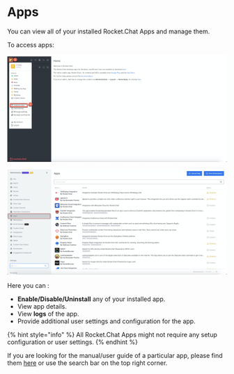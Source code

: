 # Apps

You can view all of your installed Rocket.Chat Apps and manage them.

To access apps:

![](<../../../.gitbook/assets/image (394).png>)

![](<../../../.gitbook/assets/image (395).png>)

Here you can :

* **Enable/Disable/Uninstall** any of your installed app.
* View app details.
* View **logs** of the app.
* Provide additional user settings and configuration for the app.

{% hint style="info" %}
All Rocket.Chat Apps might not require any setup configuration or user settings.
{% endhint %}

If you are looking for the manual/user guide of a particular app, please find them [here](https://docs.rocket.chat/guides/rocket-chat-apps) or use the search bar on the top right corner.
